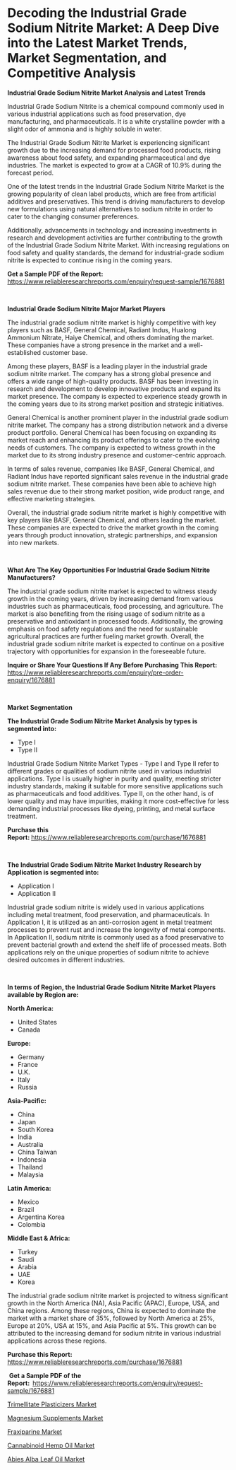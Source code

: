 <p><h1>Decoding the Industrial Grade Sodium Nitrite Market: A Deep Dive into the Latest Market Trends, Market Segmentation, and Competitive Analysis</h1></p><p><strong>Industrial Grade Sodium Nitrite Market Analysis and Latest Trends</strong></p>
<p><p>Industrial Grade Sodium Nitrite is a chemical compound commonly used in various industrial applications such as food preservation, dye manufacturing, and pharmaceuticals. It is a white crystalline powder with a slight odor of ammonia and is highly soluble in water.</p><p>The Industrial Grade Sodium Nitrite Market is experiencing significant growth due to the increasing demand for processed food products, rising awareness about food safety, and expanding pharmaceutical and dye industries. The market is expected to grow at a CAGR of 10.9% during the forecast period.</p><p>One of the latest trends in the Industrial Grade Sodium Nitrite Market is the growing popularity of clean label products, which are free from artificial additives and preservatives. This trend is driving manufacturers to develop new formulations using natural alternatives to sodium nitrite in order to cater to the changing consumer preferences.</p><p>Additionally, advancements in technology and increasing investments in research and development activities are further contributing to the growth of the Industrial Grade Sodium Nitrite Market. With increasing regulations on food safety and quality standards, the demand for industrial-grade sodium nitrite is expected to continue rising in the coming years.</p></p>
<p><strong>Get a Sample PDF of the Report:&nbsp;</strong> <a href="https://www.reliableresearchreports.com/enquiry/request-sample/1676881">https://www.reliableresearchreports.com/enquiry/request-sample/1676881</a></p>
<p>&nbsp;</p>
<p><strong>Industrial Grade Sodium Nitrite Major Market Players</strong></p>
<p><p>The industrial grade sodium nitrite market is highly competitive with key players such as BASF, General Chemical, Radiant Indus, Hualong Ammonium Nitrate, Haiye Chemical, and others dominating the market. These companies have a strong presence in the market and a well-established customer base.</p><p>Among these players, BASF is a leading player in the industrial grade sodium nitrite market. The company has a strong global presence and offers a wide range of high-quality products. BASF has been investing in research and development to develop innovative products and expand its market presence. The company is expected to experience steady growth in the coming years due to its strong market position and strategic initiatives.</p><p>General Chemical is another prominent player in the industrial grade sodium nitrite market. The company has a strong distribution network and a diverse product portfolio. General Chemical has been focusing on expanding its market reach and enhancing its product offerings to cater to the evolving needs of customers. The company is expected to witness growth in the market due to its strong industry presence and customer-centric approach.</p><p>In terms of sales revenue, companies like BASF, General Chemical, and Radiant Indus have reported significant sales revenue in the industrial grade sodium nitrite market. These companies have been able to achieve high sales revenue due to their strong market position, wide product range, and effective marketing strategies.</p><p>Overall, the industrial grade sodium nitrite market is highly competitive with key players like BASF, General Chemical, and others leading the market. These companies are expected to drive the market growth in the coming years through product innovation, strategic partnerships, and expansion into new markets.</p></p>
<p>&nbsp;</p>
<p><strong>What Are The Key Opportunities For Industrial Grade Sodium Nitrite Manufacturers?</strong></p>
<p><p>The industrial grade sodium nitrite market is expected to witness steady growth in the coming years, driven by increasing demand from various industries such as pharmaceuticals, food processing, and agriculture. The market is also benefiting from the rising usage of sodium nitrite as a preservative and antioxidant in processed foods. Additionally, the growing emphasis on food safety regulations and the need for sustainable agricultural practices are further fueling market growth. Overall, the industrial grade sodium nitrite market is expected to continue on a positive trajectory with opportunities for expansion in the foreseeable future.</p></p>
<p><strong>Inquire or Share Your Questions If Any Before Purchasing This Report:</strong> <a href="https://www.reliableresearchreports.com/enquiry/pre-order-enquiry/1676881">https://www.reliableresearchreports.com/enquiry/pre-order-enquiry/1676881</a></p>
<p>&nbsp;</p>
<p><strong>Market Segmentation</strong></p>
<p><strong>The Industrial Grade Sodium Nitrite Market Analysis by types is segmented into:</strong></p>
<p><ul><li>Type I</li><li>Type II</li></ul></p>
<p><p>Industrial Grade Sodium Nitrite Market Types - Type I and Type II refer to different grades or qualities of sodium nitrite used in various industrial applications. Type I is usually higher in purity and quality, meeting stricter industry standards, making it suitable for more sensitive applications such as pharmaceuticals and food additives. Type II, on the other hand, is of lower quality and may have impurities, making it more cost-effective for less demanding industrial processes like dyeing, printing, and metal surface treatment.</p></p>
<p><strong>Purchase this Report:&nbsp;</strong><a href="https://www.reliableresearchreports.com/purchase/1676881">https://www.reliableresearchreports.com/purchase/1676881</a></p>
<p>&nbsp;</p>
<p><strong>The Industrial Grade Sodium Nitrite Market Industry Research by Application is segmented into:</strong></p>
<p><ul><li>Application I</li><li>Application II</li></ul></p>
<p><p>Industrial grade sodium nitrite is widely used in various applications including metal treatment, food preservation, and pharmaceuticals. In Application I, it is utilized as an anti-corrosion agent in metal treatment processes to prevent rust and increase the longevity of metal components. In Application II, sodium nitrite is commonly used as a food preservative to prevent bacterial growth and extend the shelf life of processed meats. Both applications rely on the unique properties of sodium nitrite to achieve desired outcomes in different industries.</p></p>
<p>&nbsp;</p>
<p><strong>In terms of Region, the Industrial Grade Sodium Nitrite Market Players available by Region are:</strong></p>
<p>
    <p> <strong> North America: </strong>
        <ul>
            <li>United States</li>
            <li>Canada</li>
        </ul>
        </p> 
    <p> <strong> Europe: </strong>
        <ul>
            <li>Germany</li>
            <li>France</li>
            <li>U.K.</li>
            <li>Italy</li>
            <li>Russia</li>
        </ul>
        </p> 
    <p> <strong> Asia-Pacific: </strong>
        <ul>
            <li>China</li>
            <li>Japan</li>
            <li>South Korea</li>
            <li>India</li>
            <li>Australia</li>
            <li>China Taiwan</li>
            <li>Indonesia</li>
            <li>Thailand</li>
            <li>Malaysia</li>
        </ul>
        </p> 
    <p> <strong> Latin America: </strong>
        <ul>
            <li>Mexico</li>
            <li>Brazil</li>
            <li>Argentina Korea</li>
            <li>Colombia</li>
        </ul>
        </p> 
    <p> <strong> Middle East & Africa: </strong>
        <ul>
            <li>Turkey</li>
            <li>Saudi</li>
            <li>Arabia</li>
            <li>UAE</li>
            <li>Korea</li>
        </ul>
    </p>
    </p>
<p><p>The industrial grade sodium nitrite market is projected to witness significant growth in the North America (NA), Asia Pacific (APAC), Europe, USA, and China regions. Among these regions, China is expected to dominate the market with a market share of 35%, followed by North America at 25%, Europe at 20%, USA at 15%, and Asia Pacific at 5%. This growth can be attributed to the increasing demand for sodium nitrite in various industrial applications across these regions.</p></p>
<p><strong>Purchase this Report: </strong><a href="https://www.reliableresearchreports.com/purchase/1676881">https://www.reliableresearchreports.com/purchase/1676881</a></p>
<p>&nbsp;<strong>Get a Sample PDF of the Report:&nbsp;&nbsp;</strong><a href="https://www.reliableresearchreports.com/enquiry/request-sample/1676881">https://www.reliableresearchreports.com/enquiry/request-sample/1676881</a></p>
<p><strong></strong></p>
<p><p><a href="https://medium.com/@henryprice766/trimellitate-plasticizers-market-insight-market-trends-growth-forecasted-from-2024-to-2031-aed1784f170d">Trimellitate Plasticizers Market</a></p><p><a href="https://medium.com/@henryprice766/magnesium-supplements-market-share-evolution-and-market-growth-trends-2024-2031-775057f39ff1">Magnesium Supplements Market</a></p><p><a href="https://medium.com/@henryprice766/fraxiparine-market-comprehensive-assessment-by-type-application-and-geography-b3ac35770f42">Fraxiparine Market</a></p><p><a href="https://medium.com/@henryprice766/cannabinoid-hemp-oil-market-size-and-market-trends-complete-industry-overview-2024-to-2031-8d637b45fb73">Cannabinoid Hemp Oil Market</a></p><p><a href="https://medium.com/@henryprice766/abies-alba-leaf-oil-market-exploring-market-share-market-trends-and-future-growth-d2d8c20a86b8">Abies Alba Leaf Oil Market</a></p></p>